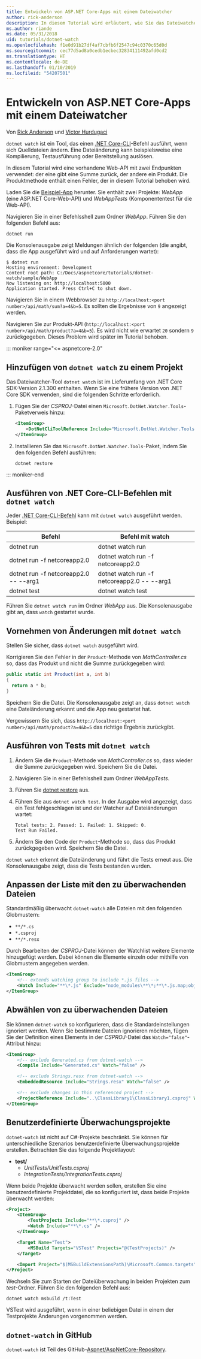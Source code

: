 ```yaml
---
title: Entwickeln von ASP.NET Core-Apps mit einem Dateiwatcher
author: rick-anderson
description: In diesem Tutorial wird erläutert, wie Sie das Dateiwatcher-Tool (dotnet watch) der .NET Core-CLI in einer ASP.NET Core-App installieren und verwenden.
ms.author: riande
ms.date: 05/31/2018
uid: tutorials/dotnet-watch
ms.openlocfilehash: f1e0d91b27df4af7cbfb6f2547c94c0370c65d0d
ms.sourcegitcommit: cec77d5ad8a0cedb1ecbec32834111492afd0cd2
ms.translationtype: HT
ms.contentlocale: de-DE
ms.lasthandoff: 01/10/2019
ms.locfileid: "54207501"
---
```

# <a name="develop-aspnet-core-apps-using-a-file-watcher"></a>Entwickeln von ASP.NET Core-Apps mit einem Dateiwatcher

Von [Rick Anderson](https://twitter.com/RickAndMSFT) und [Victor Hurdugaci](https://twitter.com/victorhurdugaci)

`dotnet watch` ist ein Tool, das einen [.NET Core-CLI](/dotnet/core/tools)-Befehl ausführt, wenn sich Quelldateien ändern. Eine Dateiänderung kann beispielsweise eine Kompilierung, Testausführung oder Bereitstellung auslösen.

In diesem Tutorial wird eine vorhandene Web-API mit zwei Endpunkten verwendet: der eine gibt eine Summe zurück, der andere ein Produkt. Die Produktmethode enthält einen Fehler, der in diesem Tutorial behoben wird.

Laden Sie die [Beispiel-App](https://github.com/aspnet/Docs/tree/master/aspnetcore/tutorials/dotnet-watch/sample) herunter. Sie enthält zwei Projekte: *WebApp* (eine ASP.NET Core-Web-API) und *WebAppTests* (Komponententest für die Web-API).

Navigieren Sie in einer Befehlsshell zum Ordner *WebApp*. Führen Sie den folgenden Befehl aus:

```console
dotnet run
```

Die Konsolenausgabe zeigt Meldungen ähnlich der folgenden (die angibt, dass die App ausgeführt wird und auf Anforderungen wartet):

```console
$ dotnet run
Hosting environment: Development
Content root path: C:/Docs/aspnetcore/tutorials/dotnet-watch/sample/WebApp
Now listening on: http://localhost:5000
Application started. Press Ctrl+C to shut down.
```

Navigieren Sie in einem Webbrowser zu `http://localhost:<port number>/api/math/sum?a=4&b=5`. Es sollten die Ergebnisse von `9` angezeigt werden.

Navigieren Sie zur Produkt-API (`http://localhost:<port number>/api/math/product?a=4&b=5`). Es wird nicht wie erwartet `20` sondern `9` zurückgegeben. Dieses Problem wird später im Tutorial behoben.

::: moniker range="<= aspnetcore-2.0"

## <a name="add-dotnet-watch-to-a-project"></a>Hinzufügen von `dotnet watch` zu einem Projekt

Das Dateiwatcher-Tool `dotnet watch` ist im Lieferumfang von .NET Core SDK-Version 2.1.300 enthalten. Wenn Sie eine frühere Version von .NET Core SDK verwenden, sind die folgenden Schritte erforderlich.

1. Fügen Sie der *CSPROJ*-Datei einen `Microsoft.DotNet.Watcher.Tools`-Paketverweis hinzu:

    ```xml
    <ItemGroup>
        <DotNetCliToolReference Include="Microsoft.DotNet.Watcher.Tools" Version="2.0.0" />
    </ItemGroup>
    ```

1. Installieren Sie das `Microsoft.DotNet.Watcher.Tools`-Paket, indem Sie den folgenden Befehl ausführen:

    ```console
    dotnet restore
    ```

::: moniker-end

## <a name="run-net-core-cli-commands-using-dotnet-watch"></a>Ausführen von .NET Core-CLI-Befehlen mit `dotnet watch`

Jeder [.NET Core-CLI-Befehl](/dotnet/core/tools#cli-commands) kann mit `dotnet watch` ausgeführt werden. Beispiel:

| Befehl | Befehl mit watch |
| ---- | ----- |
| dotnet run | dotnet watch run |
| dotnet run -f netcoreapp2.0 | dotnet watch run -f netcoreapp2.0 |
| dotnet run -f netcoreapp2.0 -- --arg1 | dotnet watch run -f netcoreapp2.0 -- --arg1 |
| dotnet test | dotnet watch test |

Führen Sie `dotnet watch run` im Ordner *WebApp* aus. Die Konsolenausgabe gibt an, dass `watch` gestartet wurde.

## <a name="make-changes-with-dotnet-watch"></a>Vornehmen von Änderungen mit `dotnet watch`

Stellen Sie sicher, dass `dotnet watch` ausgeführt wird.

Korrigieren Sie den Fehler in der `Product`-Methode von *MathController.cs* so, dass das Produkt und nicht die Summe zurückgegeben wird:

```csharp
public static int Product(int a, int b)
{
  return a * b;
}
```

Speichern Sie die Datei. Die Konsolenausgabe zeigt an, dass `dotnet watch` eine Dateiänderung erkannt und die App neu gestartet hat.

Vergewissern Sie sich, dass `http://localhost:<port number>/api/math/product?a=4&b=5` das richtige Ergebnis zurückgibt.

## <a name="run-tests-using-dotnet-watch"></a>Ausführen von Tests mit `dotnet watch`

1. Ändern Sie die `Product`-Methode von *MathController.cs* so, dass wieder die Summe zurückgegeben wird. Speichern Sie die Datei.
1. Navigieren Sie in einer Befehlsshell zum Ordner *WebAppTests*.
1. Führen Sie [dotnet restore](/dotnet/core/tools/dotnet-restore) aus.
1. Führen Sie aus `dotnet watch test`. In der Ausgabe wird angezeigt, dass ein Test fehlgeschlagen ist und der Watcher auf Dateiänderungen wartet:

     ```console
     Total tests: 2. Passed: 1. Failed: 1. Skipped: 0.
     Test Run Failed.
     ```

1. Ändern Sie den Code der `Product`-Methode so, dass das Produkt zurückgegeben wird. Speichern Sie die Datei.

`dotnet watch` erkennt die Dateiänderung und führt die Tests erneut aus. Die Konsolenausgabe zeigt, dass die Tests bestanden wurden.

## <a name="customize-files-list-to-watch"></a>Anpassen der Liste mit den zu überwachenden Dateien

Standardmäßig überwacht `dotnet-watch` alle Dateien mit den folgenden Globmustern:

* `**/*.cs`
* `*.csproj`
* `**/*.resx`

Durch Bearbeiten der *CSPROJ*-Datei können der Watchlist weitere Elemente hinzugefügt werden. Dabei können die Elemente einzeln oder mithilfe von Globmustern angegeben werden.

```xml
<ItemGroup>
    <!-- extends watching group to include *.js files -->
    <Watch Include="**\*.js" Exclude="node_modules\**\*;**\*.js.map;obj\**\*;bin\**\*" />
</ItemGroup>
```

## <a name="opt-out-of-files-to-be-watched"></a>Abwählen von zu überwachenden Dateien

Sie können `dotnet-watch` so konfigurieren, dass die Standardeinstellungen ignoriert werden. Wenn Sie bestimmte Dateien ignorieren möchten, fügen Sie der Definition eines Elements in der *CSPROJ*-Datei das `Watch="false"`-Attribut hinzu:

```xml
<ItemGroup>
    <!-- exclude Generated.cs from dotnet-watch -->
    <Compile Include="Generated.cs" Watch="false" />

    <!-- exclude Strings.resx from dotnet-watch -->
    <EmbeddedResource Include="Strings.resx" Watch="false" />

    <!-- exclude changes in this referenced project -->
    <ProjectReference Include="..\ClassLibrary1\ClassLibrary1.csproj" Watch="false" />
</ItemGroup>
```

## <a name="custom-watch-projects"></a>Benutzerdefinierte Überwachungsprojekte

`dotnet-watch` ist nicht auf C#-Projekte beschränkt. Sie können für unterschiedliche Szenarios benutzerdefinierte Überwachungsprojekte erstellen. Betrachten Sie das folgende Projektlayout:

* **test/**
  * *UnitTests/UnitTests.csproj*
  * *IntegrationTests/IntegrationTests.csproj*

Wenn beide Projekte überwacht werden sollen, erstellen Sie eine benutzerdefinierte Projektdatei, die so konfiguriert ist, dass beide Projekte überwacht werden:

```xml
<Project>
    <ItemGroup>
        <TestProjects Include="**\*.csproj" />
        <Watch Include="**\*.cs" />
    </ItemGroup>

    <Target Name="Test">
        <MSBuild Targets="VSTest" Projects="@(TestProjects)" />
    </Target>

    <Import Project="$(MSBuildExtensionsPath)\Microsoft.Common.targets" />
</Project>
```

Wechseln Sie zum Starten der Dateiüberwachung in beiden Projekten zum *test*-Ordner. Führen Sie den folgenden Befehl aus:

```console
dotnet watch msbuild /t:Test
```

VSTest wird ausgeführt, wenn in einer beliebigen Datei in einem der Testprojekte Änderungen vorgenommen werden.

## <a name="dotnet-watch-in-github"></a>`dotnet-watch` in GitHub

`dotnet-watch` ist Teil des GitHub-[Aspnet/AspNetCore-Repository](https://github.com/aspnet/AspNetCore/tree/master/src/Tools/dotnet-watch).
